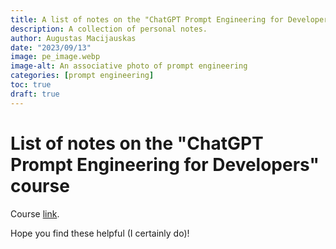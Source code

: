 ```yaml
---
title: A list of notes on the "ChatGPT Prompt Engineering for Developers" course
description: A collection of personal notes.
author: Augustas Macijauskas
date: "2023/09/13"
image: pe_image.webp
image-alt: An associative photo of prompt engineering
categories: [prompt engineering]
toc: true
draft: true
---
```



# List of notes on the "ChatGPT Prompt Engineering for Developers" course

Course [link](https://www.deeplearning.ai/short-courses/chatgpt-prompt-engineering-for-developers/).

Hope you find these helpful (I certainly do)!
